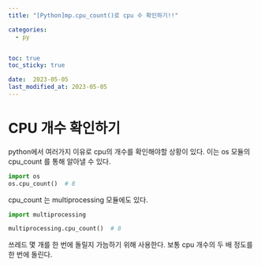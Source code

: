 ```yaml
---
title: "[Python]mp.cpu_count()로 cpu 수 확인하기!!"

categories:
  - py


toc: true
toc_sticky: true

date:  2023-05-05
last_modified_at: 2023-05-05
---
```

# CPU 개수 확인하기
python에서 여러가지 이유로 cpu의 개수를 확인해야할 상황이 있다. 이는 os 모듈의 cpu_count 를 통해 알아낼 수 있다.

```python
import os
os.cpu_count()  # 8
```
cpu_count 는 multiprocessing 모듈에도 있다.

```python
import multiprocessing

multiprocessing.cpu_count()  # 8
```
쓰레드 몇 개를 한 번에 돌릴지 가늠하기 위해 사용한다. 보통 cpu 개수의 두 배 정도를 한 번에 돌린다.

